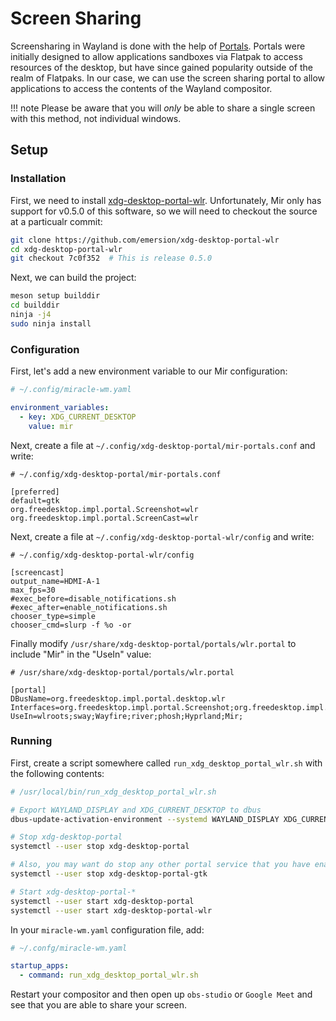# Screen Sharing

Screensharing in Wayland is done with the help of [Portals](https://wiki.archlinux.org/title/XDG_Desktop_Portal).
Portals were initially designed to allow applications sandboxes via Flatpak to access resources of the desktop,
but have since gained popularity outside of the realm of Flatpaks. In our case, we can use the screen sharing
portal to allow applications to access the contents of the Wayland compositor.

!!! note
    Please be aware that you will *only* be able to share a single screen with this method, not individual windows.

## Setup

### Installation
First, we need to install [xdg-desktop-portal-wlr](https://github.com/emersion/xdg-desktop-portal-wlr).
Unfortunately, Mir only has support for v0.5.0 of this software, so we will need to checkout the source
at a particualr commit:

```sh
git clone https://github.com/emersion/xdg-desktop-portal-wlr
cd xdg-desktop-portal-wlr
git checkout 7c0f352  # This is release 0.5.0
```

Next, we can build the project:
```sh
meson setup builddir
cd builddir
ninja -j4
sudo ninja install
```

### Configuration
First, let's add a new environment variable to our Mir configuration:
```yaml
# ~/.config/miracle-wm.yaml

environment_variables:
  - key: XDG_CURRENT_DESKTOP
    value: mir
```

Next, create a file at `~/.config/xdg-desktop-portal/mir-portals.conf` and write:
```
# ~/.config/xdg-desktop-portal/mir-portals.conf

[preferred]
default=gtk
org.freedesktop.impl.portal.Screenshot=wlr
org.freedesktop.impl.portal.ScreenCast=wlr
```

Next, create a file at `~/.config/xdg-desktop-portal-wlr/config` and write:

```
# ~/.config/xdg-desktop-portal-wlr/config

[screencast]
output_name=HDMI-A-1
max_fps=30
#exec_before=disable_notifications.sh
#exec_after=enable_notifications.sh
chooser_type=simple
chooser_cmd=slurp -f %o -or
```

Finally modify `/usr/share/xdg-desktop-portal/portals/wlr.portal` to include "Mir" in the "UseIn"
value:

```
# /usr/share/xdg-desktop-portal/portals/wlr.portal

[portal]
DBusName=org.freedesktop.impl.portal.desktop.wlr
Interfaces=org.freedesktop.impl.portal.Screenshot;org.freedesktop.impl.portal.ScreenCast;
UseIn=wlroots;sway;Wayfire;river;phosh;Hyprland;Mir;
```

### Running
First, create a script somewhere called `run_xdg_desktop_portal_wlr.sh` with the following contents:

```sh
# /usr/local/bin/run_xdg_desktop_portal_wlr.sh

# Export WAYLAND_DISPLAY and XDG_CURRENT_DESKTOP to dbus
dbus-update-activation-environment --systemd WAYLAND_DISPLAY XDG_CURRENT_DESKTOP=mir

# Stop xdg-desktop-portal
systemctl --user stop xdg-desktop-portal

# Also, you may want do stop any other portal service that you have enabled, e.g.:
systemctl --user stop xdg-desktop-portal-gtk

# Start xdg-desktop-portal-*
systemctl --user start xdg-desktop-portal
systemctl --user start xdg-desktop-portal-wlr
```

In your `miracle-wm.yaml` configuration file, add:

```yaml
# ~/.confg/miracle-wm.yaml

startup_apps:
  - command: run_xdg_desktop_portal_wlr.sh
```

Restart your compositor and then open up `obs-studio` or `Google Meet` and see that you are able
to share your screen.
